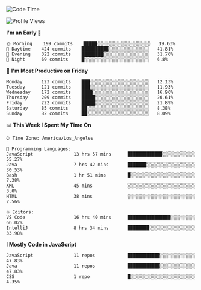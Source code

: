 <!--START_SECTION:waka-->
![Code Time](http://img.shields.io/badge/Code%20Time-0%20secs-blue)

![Profile Views](http://img.shields.io/badge/Profile%20Views-1-blue)

**I'm an Early 🐤** 

```text
🌞 Morning    199 commits    █████░░░░░░░░░░░░░░░░░░░░   19.63% 
🌆 Daytime    424 commits    ██████████░░░░░░░░░░░░░░░   41.81% 
🌃 Evening    322 commits    ████████░░░░░░░░░░░░░░░░░   31.76% 
🌙 Night      69 commits     █░░░░░░░░░░░░░░░░░░░░░░░░   6.8%

```
📅 **I'm Most Productive on Friday** 

```text
Monday       123 commits    ███░░░░░░░░░░░░░░░░░░░░░░   12.13% 
Tuesday      121 commits    ███░░░░░░░░░░░░░░░░░░░░░░   11.93% 
Wednesday    172 commits    ████░░░░░░░░░░░░░░░░░░░░░   16.96% 
Thursday     209 commits    █████░░░░░░░░░░░░░░░░░░░░   20.61% 
Friday       222 commits    █████░░░░░░░░░░░░░░░░░░░░   21.89% 
Saturday     85 commits     ██░░░░░░░░░░░░░░░░░░░░░░░   8.38% 
Sunday       82 commits     ██░░░░░░░░░░░░░░░░░░░░░░░   8.09%

```


📊 **This Week I Spent My Time On** 

```text
⌚︎ Time Zone: America/Los_Angeles

💬 Programming Languages: 
JavaScript               13 hrs 57 mins      █████████████░░░░░░░░░░░░   55.27% 
Java                     7 hrs 42 mins       ███████░░░░░░░░░░░░░░░░░░   30.53% 
Bash                     1 hr 51 mins        █░░░░░░░░░░░░░░░░░░░░░░░░   7.38% 
XML                      45 mins             ░░░░░░░░░░░░░░░░░░░░░░░░░   3.0% 
HTML                     38 mins             ░░░░░░░░░░░░░░░░░░░░░░░░░   2.56%

🔥 Editors: 
VS Code                  16 hrs 40 mins      ████████████████░░░░░░░░░   66.02% 
IntelliJ                 8 hrs 34 mins       ████████░░░░░░░░░░░░░░░░░   33.98%

```

**I Mostly Code in JavaScript** 

```text
JavaScript               11 repos            ████████████░░░░░░░░░░░░░   47.83% 
Java                     11 repos            ████████████░░░░░░░░░░░░░   47.83% 
CSS                      1 repo              █░░░░░░░░░░░░░░░░░░░░░░░░   4.35%

```



<!--END_SECTION:waka-->
